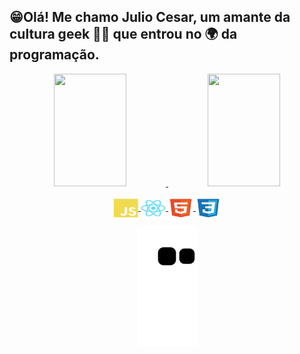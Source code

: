 ## 😁Olá! Me chamo Julio Cesar, um amante da cultura geek 🐱‍👤 que entrou no 🌍 da programação.
<div align="center">
  <a href="https://github.com/GoFDD">
  <img width="48%" height="180em" src="https://github-readme-stats.vercel.app/api?username=GoFDD&show_icons=true&theme=dracula&include_all_commits=true&count_private=true"/>
  <img width="48%" height="180em" src="https://github-readme-stats.vercel.app/api/top-langs/?username=GoFDD&layout=compact&langs_count=7&theme=dracula"/>
</div>
<div style="display: inline_block" align="center">
  <br>
  <img align="center" alt="julio-Js" height="30" width="40" src="https://raw.githubusercontent.com/devicons/devicon/master/icons/javascript/javascript-plain.svg">
  <img align="center" alt="julio-React" height="30" width="40" src="https://raw.githubusercontent.com/devicons/devicon/master/icons/react/react-original.svg">
  <img align="center" alt="julio-HTML" height="30" width="40" src="https://raw.githubusercontent.com/devicons/devicon/master/icons/html5/html5-original.svg">
  <img align="center" alt="julio-CSS" height="30" width="40" src="https://raw.githubusercontent.com/devicons/devicon/master/icons/css3/css3-original.svg">
  
 ![Snake animation](https://github.com/GoFDD/GoFDD/blob/output/github-contribution-grid-snake.svg) 
 
</div>



